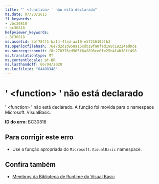 ```yaml
---
title: "' <function> ' não está declarado"
ms.date: 07/20/2015
f1_keywords:
- vbc30818
- bc30818
helpviewer_keywords:
- BC30818
ms.assetid: 5bf784f1-ba14-4fad-aa10-e57256102fb3
ms.openlocfilehash: 76e7d2d1d958a15cdb19fa0fad198c19224ed9ce
ms.sourcegitcommit: f8c270376ed905f6a8896ce0fe25b4f4b38ff498
ms.translationtype: MT
ms.contentlocale: pt-BR
ms.lasthandoff: 06/04/2020
ms.locfileid: "84408348"
---
```

# <a name="function-is-not-declared"></a>' \<function> ' não está declarado
' \<function> ' não está declarado. A função foi movida para o namespace Microsoft. VisualBasic.  
  
 **ID do erro:** BC30818  
  
## <a name="to-correct-this-error"></a>Para corrigir este erro  
  
- Use a função apropriada do `Microsoft.VisualBasic` namespace.  
  
## <a name="see-also"></a>Confira também

- [Membros da Biblioteca de Runtime do Visual Basic](../language-reference/runtime-library-members.md)
